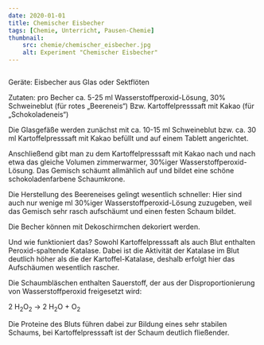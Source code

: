 ```yaml
---
date: 2020-01-01
title: Chemischer Eisbecher
tags: [Chemie, Unterricht, Pausen-Chemie]
thumbnail: 
    src: chemie/chemischer_eisbecher.jpg
    alt: Experiment "Chemischer Eisbecher"
---
```


<div><img src="images/chemie/chemischer_eisbecher.jpg" alt="" /></div>

Geräte: Eisbecher aus Glas oder Sektflöten

Zutaten: pro Becher ca. 5-25 ml Wasserstoffperoxid-Lösung, 30%
Schweineblut (für rotes „Beereneis“)
Bzw. Kartoffelpresssaft mit Kakao (für „Schokoladeneis“)

Die Glasgefäße werden zunächst mit ca. 10-15 ml Schweineblut bzw. ca. 30 ml Kartoffelpresssaft
mit Kakao befüllt und auf einem Tablett angerichtet.

Anschließend gibt man zu dem Kartoffelpresssaft mit Kakao nach und nach etwa das gleiche Volumen zimmerwarmer,
30%iger  Wasserstoffperoxid-Lösung. Das Gemisch schäumt allmählich auf und bildet eine schöne schokoladenfarbene Schaumkrone.

Die Herstellung des Beereneises gelingt wesentlich schneller: Hier sind auch nur wenige ml 30%iger  Wasserstoffperoxid-Lösung zuzugeben,
weil das Gemisch sehr rasch aufschäumt und einen festen Schaum bildet.

Die Becher können mit Dekoschirmchen dekoriert werden.

Und wie funktioniert das?
Sowohl Kartoffelpresssaft als auch Blut enthalten Peroxid-spaltende Katalase. Dabei ist die Aktivität der Katalase im Blut deutlich höher
als die der Kartoffel-Katalase, deshalb erfolgt hier das Aufschäumen wesentlich rascher.

Die Schaumbläschen enthalten Sauerstoff, der aus der Disproportionierung von Wasserstoffperoxid freigesetzt wird:

2 H<sub>2</sub>O<sub>2</sub>  &rarr; 2 H<sub>2</sub>O + O<sub>2</sub>

Die Proteine des Bluts führen dabei zur Bildung eines sehr stabilen Schaums, bei Kartoffelpresssaft ist der Schaum deutlich fließender.
